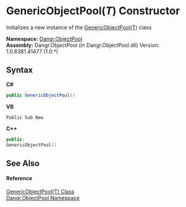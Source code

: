# GenericObjectPool(*T*) Constructor 
 

Initializes a new instance of the <a href="T_Dangr_ObjectPool_GenericObjectPool_1">GenericObjectPool(T)</a> class

**Namespace:**&nbsp;<a href="N_Dangr_ObjectPool">Dangr.ObjectPool</a><br />**Assembly:**&nbsp;Dangr.ObjectPool (in Dangr.ObjectPool.dll) Version: 1.0.6381.41477 (1.0.*)

## Syntax

**C#**<br />
``` C#
public GenericObjectPool()
```

**VB**<br />
``` VB
Public Sub New
```

**C++**<br />
``` C++
public:
GenericObjectPool()
```


## See Also


#### Reference
<a href="T_Dangr_ObjectPool_GenericObjectPool_1">GenericObjectPool(T) Class</a><br /><a href="N_Dangr_ObjectPool">Dangr.ObjectPool Namespace</a><br />